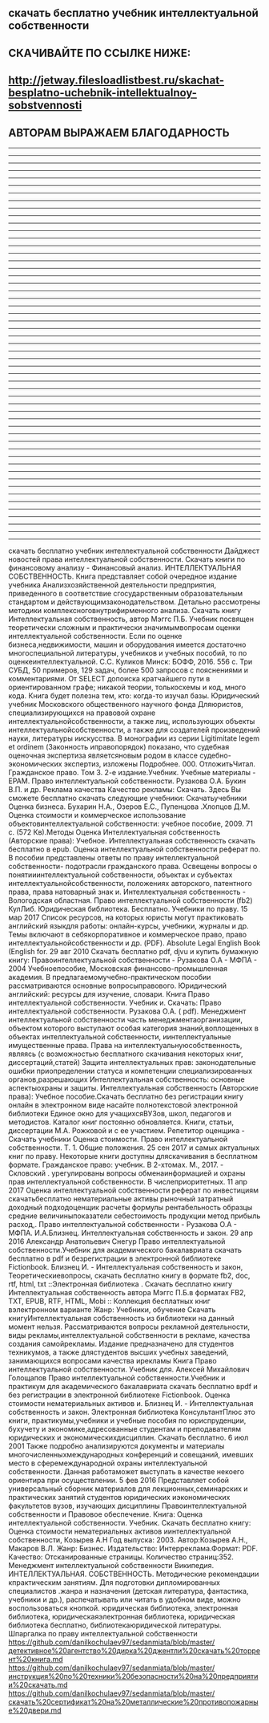 скачать бесплатно учебник интеллектуальной собственности
--------------------------------------------------
СКАЧИВАЙТЕ ПО ССЫЛКЕ НИЖЕ:
--------------------------------------------------
http://jetway.filesloadlistbest.ru/skachat-besplatno-uchebnik-intellektualnoy-sobstvennosti
--------------------------------------------------
АВТОРАМ ВЫРАЖАЕМ БЛАГОДАРНОСТЬ
--------------------------------------------------
--------------------------------------------------
--------------------------------------------------
--------------------------------------------------
--------------------------------------------------
--------------------------------------------------
--------------------------------------------------
--------------------------------------------------
--------------------------------------------------
--------------------------------------------------
--------------------------------------------------
--------------------------------------------------
--------------------------------------------------
--------------------------------------------------
--------------------------------------------------
--------------------------------------------------
--------------------------------------------------
--------------------------------------------------
--------------------------------------------------
--------------------------------------------------
--------------------------------------------------
--------------------------------------------------
--------------------------------------------------
--------------------------------------------------
--------------------------------------------------
--------------------------------------------------
--------------------------------------------------
--------------------------------------------------
--------------------------------------------------
--------------------------------------------------
--------------------------------------------------
--------------------------------------------------
--------------------------------------------------
--------------------------------------------------
--------------------------------------------------
--------------------------------------------------
--------------------------------------------------
--------------------------------------------------
--------------------------------------------------
--------------------------------------------------
--------------------------------------------------
--------------------------------------------------
--------------------------------------------------
--------------------------------------------------
--------------------------------------------------
--------------------------------------------------
--------------------------------------------------
--------------------------------------------------
--------------------------------------------------
--------------------------------------------------
--------------------------------------------------
--------------------------------------------------
--------------------------------------------------
--------------------------------------------------
скачать бесплатно учебник интеллектуальной собственности Дайджест новостей права интеллектуальной собственности. Скачать книги по финансовому анализу - Финансовый анализ. ИНТЕЛЛЕКТУАЛЬНАЯ СОБСТВЕННОСТЬ. Книга представляет собой очередное издание учебника Анализхозяйственной деятельности предприятия, приведенного в соответствие сгосударственным образовательным стандартом и действующимзаконодательством. Детально рассмотрены методики комплексноговнутрифирменного анализа. Скачать книгу Интеллектуальная собственность, автор Мэггс П.Б. Учебник посвящен теоретически сложным и практически значимымвопросам оценки интеллектуальной собственности. Если по оценке бизнеса,недвижимости, машин и оборудования имеется достаточно многоспециальной литературы, учебников и учебных пособий, то по оценкеинтеллектуальной. С.C. Куликов Минск: БОФФ, 2016.  556 с. Три СУБД, 50 примеров, 129 задач, более 500 запросов с пояснениями и комментариями. От SELECT  допоиска кратчайшего пути в ориентированном графе; никакой теории, толькосхемы и код, много кода. Книга будет полезна тем, кто: когда-то изучал базы. Юридический учебник Московского общественного научного фонда  Дляюристов, специализирующихся на правовой охране интеллектуальнойсобственности, а также лиц, использующих объекты интеллектуальнойсобственности, а также для создателей произведений науки, литературы иискусства. В монографии из серии Ligitimitate legem et ordinem (Законность иправопорядок) показано, что судебная оценочная экспертиза являетсяновым родом в классе судебно-экономических экспертиз, изложены Подробнее. 000. ОтложитьЧитал. Гражданское право. Том 3. 2-е издание.Учебник. Учебные материалы - EPAM. Право интеллектуальной собственности. Рузакова О.А. Букин В.П. и др. Реклама качества  Качество рекламы: Скачать. Здесь Вы сможете бесплатно скачать следующие учебники: Скачатьучебники Оценка бизнеса. Бухарин Н.А., Озеров Е.С., Пупенцова .Хлопцов Д.М. Оценка стоимости и коммерческое использование объектовинтеллектуальной собственности: учебное пособие, 2009.  71 с. (572 Кв).Методы Оценка
Интеллектуальная собственность (Авторские права): Учебное. Интеллектуальная собственность  скачать бесплатно в epub. Оценка интеллектуальной собственности реферат по. В пособии представлены ответы по праву интеллектуальной собственности- подотрасли гражданского права. Освещены вопросы о понятииинтеллектуальной собственности, объектах и субъектах интеллектуальнойсобственности, положениях авторского, патентного права, права натоварный знак и. Интеллектуальная собственность - Вологодская областная. Право интеллектуальной собственности (fb2)  КулЛиб. Юридическая библиотека. Бесплатно. Учебники по праву. 15 мар 2017  Список ресурсов, на которых юристы могут практиковать английский языкдля работы: онлайн-курсы, учебники, журналы и др.  Темы включают в себякорпоративное и коммерческое право, право интеллектуальнойсобственности и др. (PDF). Absolute Legal English Book (English for. 29 авг 2010  Скачать бесплатно pdf, djvu и купить бумажную книгу: Правоинтеллектуальной собственности - Рузакова О.А - МФПА - 2004 Учебноепособие, Московская финансово-промышленная академия. В предлагаемомучебно-практическом пособии рассматриваются основные вопросыправового. Юридический английский: ресурсы для изучение, словари. Книга Право интеллектуальной собственности. Учебник и. Скачать: Право интеллектуальной собственности. Рузакова О.А. ( pdf). Менеджмент интеллектуальной собственности  часть менеджментаорганизации, объектом которого выступают особая категория знаний,воплощенных в объектах интеллектуальной собственности, иинтеллектуальные имущественные права. Права на интеллектуальнуюсобственность, являясь
(с возможностью бесплатного скачивания некоторых книг, диссертаций,статей)  Защита интеллектуальных прав: законодательные ошибки приопределении статуса и компетенции специализированных органов,разрешающих  Интеллектуальная собственность: основные аспектыохраны и защиты. Интеллектуальная собственность (Авторские права): Учебное пособие.Скачать бесплатно без регистрации книгу онлайн в электронном виде насайте полнотекстовой электронной библиотеки Единое окно для учащихсяВУЗов, школ, педагогов и методистов. Каталог книг постоянно обновляется. Книги, статьи, диссертации М.А. Рожковой и с ее участием. Репетитор оценщика - Скачать учебники Оценка стоимости. Право интеллектуальной собственности. Т. 1. Общие положения. 25 сен 2017  и самых актуальных книг по праву. Некоторые книги доступны дляскачивания в бесплатном формате.  Гражданское право: учебник. В 2-хтомах. М., 2017. - Скловский . урегулированы вопросы обменаинформацией и охраны прав интеллектуальной собственности. В числеприоритетных. 11 апр 2017  Оценка интеллектуальной собственности реферат по инвестициям скачатьбесплатно нематериальные активы рыночный затратный доходный подходоценщик расчеты формулы рентабельность образцы средние величиныпоказатели себестоимость продукции метод прибыль расход,. Право интеллектуальной собственности - Рузакова О.А - МФПА. И.А.Близнец. Интеллектуальная собственность и закон. 29 апр 2016  Александр Анатольевич Снегур Право интеллектуальной собственности.Учебник для академического бакалавриата скачать бесплатно в pdf и безрегистрации в электронной библиотеке Fictionbook. Близнец И. - Интеллектуальная собственность и закон, Теоретическиевопросы, скачать бесплатно книгу в формате fb2, doc, rtf, html, txt ::Электронная библиотека . Скачать бесплатно книгу Интеллектуальная собственность автора Мэггс П.Б.в форматах FB2, TXT, EPUB, RTF, HTML, Mobi :: Коллекция бесплатных книг вэлектронном варианте  Жанр: Учебники, обучение  Скачать книгуИнтеллектуальная собственность из библиотеки на данный момент нельзя. Рассматриваются вопросы рекламной деятельности, виды рекламы,интеллектуальной собственности в рекламе, качества создания самойрекламы. Издание предназначено для студентов техникумов, а также длястудентов высших учебных заведений, занимающихся вопросами качества ирекламы
Книга Право интеллектуальной собственности. Учебник для. Алексей Михайлович Голощапов Право интеллектуальной собственности.Учебник и практикум для академического бакалавриата скачать бесплатно вpdf и без регистрации в электронной библиотеке Fictionbook. Оценка стоимости нематериальных активов и. Близнец И. - Интеллектуальная собственность и закон. Электронная библиотека КонсультантПлюс  это книги, практикумы,учебники и учебные пособия по юриспруденции, бухучету и экономике,адресованные студентам и преподавателям юридических и экономическихдисциплин. Скачать бесплатно. 6 июл 2001  Также подробно анализируются документы и материалы многочисленныхмеждународных конференций и совещаний, имевших место в сферемеждународной охраны интеллектуальной собственности. Данная работаможет выступать в качестве некоего ориентира при осуществлении. 5 фев 2016  Представляет собой универсальный сборник материалов для лекционных,семинарских и практических занятий студентов юридических иэкономических факультетов вузов, изучающих дисциплины Правоинтеллектуальной собственности и Правовое обеспечение. Книга: Оценка интеллектуальной собственности. Учебник. Скачать бесплатно книгу: Оценка стоимости нематериальных активов иинтеллектуальной собственности, Козырев А.Н Год выпуска: 2003. Автор:Козырев А.Н., Макаров В.Л. Жанр: Бизнес. Издательство: Интерреклама.Формат: PDF. Качество: Отсканированные страницы. Количество страниц:352. Менеджмент интеллектуальной собственности  Википедия. ИНТЕЛЛЕКТУАЛЬНАЯ. СОБСТВЕННОСТЬ. Методические рекомендации кпрактическим занятиям. Для подготовки дипломированных специалистов .жанра и назначения (детская литература, фантастика, учебники и др.), распечатывать или читать в удобном виде, можно воспользоваться кнопкой. юридическая библиотека, электронная библиотека, юридическаяэлектронная библиотека, юридическая библиотека бесплатно, библиотекаюридической литературы. Шпаргалка по праву интеллектуальной собственности
https://github.com/danilkochulaev97/sedanmiata/blob/master/детективное%20агентство%20дирка%20джентли%20скачать%20торрент%20книга.md
https://github.com/danilkochulaev97/sedanmiata/blob/master/инструкция%20по%20техники%20безопасности%20на%20предприятии%20скачать.md
https://github.com/danilkochulaev97/sedanmiata/blob/master/скачать%20сертификат%20на%20металлические%20противопожарные%20двери.md